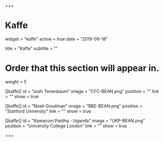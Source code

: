 +++
# Kaffe
widget = "kaffe"
active = true
date = "2019-08-18"

title = "Kaffe"
subtitle = ""

# Order that this section will appear in.
weight = 5

[[kaffe]]
	id = "Josh Tenenbaum"
	image = "CFC-BEAN.png"
	position = ""
	link = ""
	show = true

[[kaffe]]
	id = "Noah Goodman"
	image = "BBE-BEAN.png"
	position = "Stanford University"
	link = ""
	show = true

[[kaffe]]
	id = "Kawacom Paidha - Uganda"
	image = "UKP-BEAN.png"
	position = "University College London"
	link = ""
	show = true


+++
